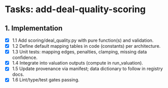# Tasks: add-deal-quality-scoring

## 1. Implementation

- [x] 1.1 Add scoring/deal_quality.py with pure function(s) and validation.
- [x] 1.2 Define default mapping tables in code (constants) per architecture.
- [x] 1.3 Unit tests: mapping edges, penalties, clamping, missing data confidence.
- [x] 1.4 Integrate into valuation outputs (compute in run_valuation).
- [x] 1.5 Update provenance via manifest; data dictionary to follow in registry docs.
- [x] 1.6 Lint/type/test gates passing.
